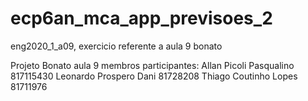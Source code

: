 # ecp6an_mca_app_previsoes_2
eng2020_1_a09, exercicio referente a aula 9 bonato

Projeto Bonato aula 9 membros participantes: Allan Picoli Pasqualino 817115430 Leonardo Prospero Dani 81728208 Thiago Coutinho Lopes 81711976
